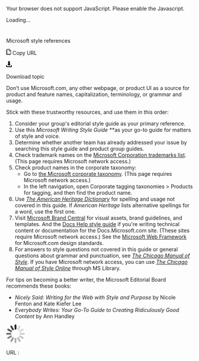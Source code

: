 Your browser does not support JavaScript. Please enable the Javascript.

Loading...

# 

Microsoft style references

![Copy URL](style-references_files/Copy.png)
Copy URL

![Download](style-references_files/Download.png)

Download topic

Don’t
use Microsoft.com, any other webpage, or product UI as a source
for product and feature names, capitalization, terminology, or
grammar and usage. 

Stick with these trustworthy resources, and use them in this order:

1.  Consider your group's editorial style guide as your primary reference.
2.  Use this *Microsoft Writing Style Guide* **as your go-to guide for matters of style and voice.
3.  Determine whether another team has already addressed your issue by searching this style guide and product group guides.
4.  Check trademark names on the [Microsoft Corporation trademarks list](https://microsoft.sharepoint.com/sites/LCAWeb/Home/Copyrights-Trademarks-and-Patents/Trademarks/Trademark-List). (This page requires Microsoft network access.)
5.  Check product names in the corporate taxonomy:
      - Go to [the Microsoft corporate taxonomy](https://microsoft.sharepoint.com/teams/corptaxbrowse/_layouts/15/termstoremanager.aspx). (This page requires Microsoft network access.)
      - In the left navigation, open Corporate tagging taxonomies \> Products for tagging, and then find the product name.
        [](https://microsoft.sharepoint.com/teams/corptaxbrowse/_layouts/15/termstoremanager.aspx.)
6.  Use [*The American Heritage Dictionary*](https://ahdictionary.com/) for spelling and usage not covered in this guide. If *American Heritage* lists alternative spellings for a word, use the first one.
7.  Visit [Microsoft Brand Central](https://microsoft.sharepoint.com/teams/brandcentral "Brand portal") for visual assets, brand guidelines, and templates. And the [Docs Help style guide](https://review.docs.microsoft.com/en-us/help/?branch=master "Style guide for Microsoft Documentation site") if you're writing technical content or documentation for the Docs.Microsoft.com site. (These sites require Microsoft network access.) See the [](http://www.getmwf.com/)[Microsoft Web Framework](http://www.getmwf.com/) for Microsoft.com design standards. 
8.  For answers to style questions not covered in this guide or general questions about grammar and punctuation, see [*The Chicago Manual of Style*](http://www.chicagomanualofstyle.org/home.html). If you have Microsoft network access, you can use [*The Chicago Manual of Style Online*](http://aka.ms/mslibrary/cms) through MS Library.

For tips on becoming a better writer, the Microsoft Editorial Board recommends these books: 

  - *Nicely Said: Writing for the Web with Style and Purpose* by Nicole Fenton and Kate Kiefer Lee
  - *Everybody Writes: Your Go-To Guide to Creating Ridiculously Good Content* by Ann Handley

![In progress](style-references_files/activity-large.gif)

URL :
